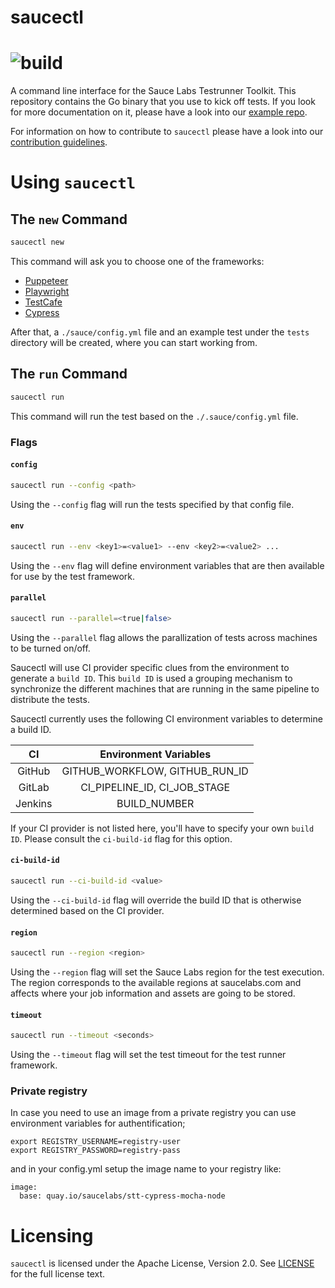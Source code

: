 saucectl
========
![build](https://github.com/saucelabs/saucectl-internal/workflows/saucectl%20pipeline/badge.svg?branch=master)
========

A command line interface for the Sauce Labs Testrunner Toolkit. This repository contains the Go binary that you use to kick off tests. If you look for more documentation on it, please have a look into our [example repo](https://github.com/saucelabs/testrunner-toolkit).

For information on how to contribute to `saucectl` please have a look into our [contribution guidelines](https://github.com/saucelabs/saucectl/blob/master/CONTRIBUTING.md).

# Using `saucectl`

## The `new` Command
```sh
saucectl new
```

This command will ask you to choose one of the frameworks: 
- [Puppeteer](https://github.com/puppeteer/puppeteer)
- [Playwright](https://github.com/microsoft/playwright)
- [TestCafe](https://github.com/DevExpress/testcafe) 
- [Cypress](https://github.com/cypress-io/cypress) 

After that, a `./sauce/config.yml` file and an example test under
the `tests` directory will be created, where you can start working from.

## The `run` Command
```sh
saucectl run
```
This command will run the test based on the `./.sauce/config.yml` file.

### Flags

#### `config`
```sh
saucectl run --config <path>
```
Using the `--config` flag will run the tests specified by that config file.

#### `env`
```sh
saucectl run --env <key1>=<value1> --env <key2>=<value2> ...
```
Using the `--env` flag will define environment variables that are then available
for use by the test framework.

#### `parallel`
```sh
saucectl run --parallel=<true|false>
```
Using the `--parallel` flag allows the parallization of tests across machines to be
turned on/off. 

Saucectl will use CI provider specific clues from the environment to generate
a `build ID`. This `build ID` is used a grouping mechanism to synchronize the different
machines that are running in the same pipeline to distribute the tests. 

Saucectl currently uses the following CI environment variables to determine a build ID.

| CI            | Environment Variables          |
|:-------------:|:------------------------------:|
| GitHub        | GITHUB_WORKFLOW, GITHUB_RUN_ID |
| GitLab        | CI_PIPELINE_ID, CI_JOB_STAGE   |
| Jenkins       | BUILD_NUMBER                   |

If your CI provider is not listed here, you'll have to specify your own `build ID`.
Please consult the `ci-build-id` flag for this option.

#### `ci-build-id`
```sh
saucectl run --ci-build-id <value>
```
Using the `--ci-build-id` flag will override the build ID that is otherwise determined
based on the CI provider. 

#### `region`
```sh
saucectl run --region <region>
```
Using the `--region` flag will set the Sauce Labs region for the test execution.
The region corresponds to the available regions at saucelabs.com and affects
where your job information and assets are going to be stored.

#### `timeout`
```sh
saucectl run --timeout <seconds>
```
Using the `--timeout` flag will set the test timeout for the test runner framework. 

### Private registry
In case you need to use an image from a private registry you can use environment variables for authentification;
```
export REGISTRY_USERNAME=registry-user
export REGISTRY_PASSWORD=registry-pass
```
and in your config.yml setup the image name to your registry like:
```
image:
  base: quay.io/saucelabs/stt-cypress-mocha-node
```

# Licensing
`saucectl` is licensed under the Apache License, Version 2.0. See [LICENSE](https://github.com/saucelabs/saucectl/blob/master/LICENSE) for the full license text.
